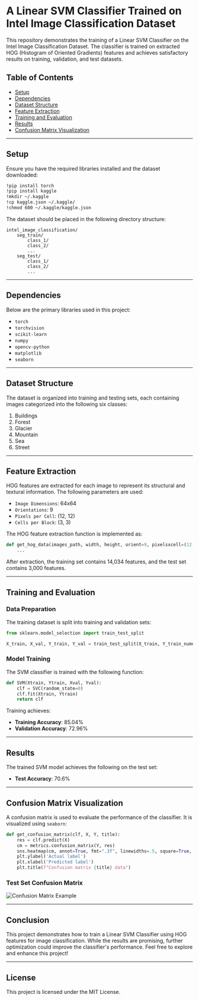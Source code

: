 # A Linear SVM Classifier Trained on Intel Image Classification Dataset

This repository demonstrates the training of a Linear SVM Classifier on the Intel Image Classification Dataset. The classifier is trained on extracted HOG (Histogram of Oriented Gradients) features and achieves satisfactory results on training, validation, and test datasets.

## Table of Contents
- [Setup](#setup)
- [Dependencies](#dependencies)
- [Dataset Structure](#dataset-structure)
- [Feature Extraction](#feature-extraction)
- [Training and Evaluation](#training-and-evaluation)
- [Results](#results)
- [Confusion Matrix Visualization](#confusion-matrix-visualization)

---

## Setup

Ensure you have the required libraries installed and the dataset downloaded:

```bash
!pip install torch
!pip install kaggle
!mkdir ~/.kaggle
!cp kaggle.json ~/.kaggle/
!chmod 600 ~/.kaggle/kaggle.json
```

The dataset should be placed in the following directory structure:

```
intel_image_classification/
    seg_train/
        class_1/
        class_2/
        ...
    seg_test/
        class_1/
        class_2/
        ...
```

---

## Dependencies

Below are the primary libraries used in this project:

- `torch`
- `torchvision`
- `scikit-learn`
- `numpy`
- `opencv-python`
- `matplotlib`
- `seaborn`

---

## Dataset Structure

The dataset is organized into training and testing sets, each containing images categorized into the following six classes:

1. Buildings
2. Forest
3. Glacier
4. Mountain
5. Sea
6. Street

---

## Feature Extraction

HOG features are extracted for each image to represent its structural and textural information. The following parameters are used:

- `Image Dimensions`: 64x64
- `Orientations`: 9
- `Pixels per Cell`: (12, 12)
- `Cells per Block`: (3, 3)

The HOG feature extraction function is implemented as:

```python
def get_hog_data(images_path, width, height, orient=9, pixelsxcell=(12, 12), cellsxblock=(3, 3)):
    ...
```

After extraction, the training set contains 14,034 features, and the test set contains 3,000 features.

---

## Training and Evaluation

### Data Preparation

The training dataset is split into training and validation sets:

```python
from sklearn.model_selection import train_test_split

X_train, X_val, Y_train, Y_val = train_test_split(X_train, Y_train_numeric, test_size=0.2, random_state=42)
```

### Model Training

The SVM classifier is trained with the following function:

```python
def SVM(Xtrain, Ytrain, Xval, Yval):
    clf = SVC(random_state=0)
    clf.fit(Xtrain, Ytrain)
    return clf
```

Training achieves:
- **Training Accuracy**: 85.04%
- **Validation Accuracy**: 72.96%

---

## Results

The trained SVM model achieves the following on the test set:

- **Test Accuracy**: 70.6%

---

## Confusion Matrix Visualization

A confusion matrix is used to evaluate the performance of the classifier. It is visualized using `seaborn`:

```python
def get_confusion_matrix(clf, X, Y, title):
    res = clf.predict(X)
    cm = metrics.confusion_matrix(Y, res)
    sns.heatmap(cm, annot=True, fmt=".3f", linewidths=.5, square=True, cmap='Blues_r')
    plt.ylabel('Actual label')
    plt.xlabel('Predicted label')
    plt.title(f"Confusion matrix {title} data")
```

### Test Set Confusion Matrix
![Confusion Matrix Example](#)

---

## Conclusion

This project demonstrates how to train a Linear SVM Classifier using HOG features for image classification. While the results are promising, further optimization could improve the classifier's performance. Feel free to explore and enhance this project!

---

## License

This project is licensed under the MIT License.




